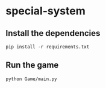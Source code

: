 # special-system

## Install the dependencies

`pip install -r requirements.txt`

## Run the game

`python Game/main.py`
